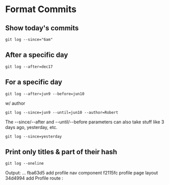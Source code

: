 # Format Commits

## Show today's commits
```
git log --since="6am"
```

## After a specific day
```
git log --after=dec17
```

## For a specific day
```
git log --after=jun9 --before=jun10
```

w/ author
```
git log --since=jun9 --until=jun10 --author=Robert 
```

The --since/--after and --until/--before parameters can also take stuff like 3 days ago, yesterday, etc.
```
git log --since=yesterday
```

##  Print only titles & part of their hash
```
git log --oneline
```
Output: 
...
fba63d5 add profile nav component
f2115fc profile page layout
34d4994 add Profile route
: